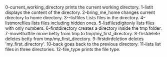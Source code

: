 0-current_working_directory prints the current working directory.
1-listit displays the content of the directory.
2-bring_me_home changes current directory to home directory.
3--listfiles Lists files in the directory.
4-listmorefiles lists files including hidden ones.
5-listfilesdigitonly lists files with only numbers.
6-firstdirectory creates a directory inside the tmp folder.
7-movethatfile move betty from tmp to tmp/my_first_directory.
8-firstdelete deletes betty from tmp/my_first_directory.
9-firstdirdeletion deletes 'my_first_directory'.
10-back goes back to the previous directory.
11-lists list files in three directories.
12-file_type prints the file type.
